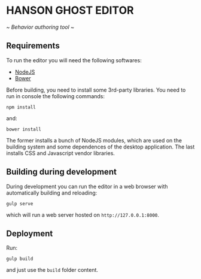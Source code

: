 # HANSON GHOST EDITOR

*~ Behavior authoring tool ~*


## Requirements

To run the editor you will need the following softwares:

- [NodeJS](https://nodejs.org)
- [Bower](http://bower.io)

Before building, you need to install some 3rd-party libraries. You need to run in console the following commands:

    npm install

and:

    bower install

The former installs a bunch of NodeJS modules, which are used on the building system and some dependences of the desktop application. The last installs CSS and Javascript vendor libraries.


## Building during development

During development you can run the editor in a web browser with automatically building and reloading:

    gulp serve

which will run a web server hosted on `http://127.0.0.1:8000`.


## Deployment

Run:

    gulp build

and just use the `build` folder content.